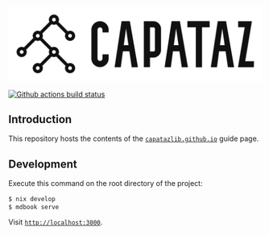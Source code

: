 ![Capataz Logo](./src/assets/logo.png)

[![Github actions build status](https://github.com/capatazlib/capatazlib.github.io/workflows/Deploy/badge.svg)](https://github.com/capatazlib/capatazlib.github.io/workflows/Deploy)

## Introduction

This repository hosts the contents of the [`capatazlib.github.io`](https://capatazlib.github.io) guide page.

## Development

Execute this command on the root directory of the project:

```
$ nix develop
$ mdbook serve
```

Visit [`http://localhost:3000`](http://localhost:3000).
